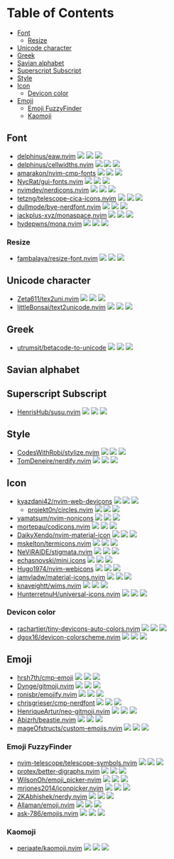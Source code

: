 # Table of Contents

<!-- toc -->

- [Font](#font)
  - [Resize](#resize)
- [Unicode character](#unicode-character)
- [Greek](#greek)
- [Savian alphabet](#savian-alphabet)
- [Superscript Subscript](#superscript-subscript)
- [Style](#style)
- [Icon](#icon)
  - [Devicon color](#devicon-color)
- [Emoji](#emoji)
  - [Emoji FuzzyFinder](#emoji-fuzzyfinder)
  - [Kaomoji](#kaomoji)

<!-- tocstop -->

## Font

- [delphinus/eaw.nvim](https://github.com/delphinus/eaw.nvim) ![](https://img.shields.io/github/stars/delphinus/eaw.nvim) ![](https://img.shields.io/github/last-commit/delphinus/eaw.nvim) ![](https://img.shields.io/github/commit-activity/y/delphinus/eaw.nvim)
- [delphinus/cellwidths.nvim](https://github.com/delphinus/cellwidths.nvim) ![](https://img.shields.io/github/stars/delphinus/cellwidths.nvim) ![](https://img.shields.io/github/last-commit/delphinus/cellwidths.nvim) ![](https://img.shields.io/github/commit-activity/y/delphinus/cellwidths.nvim)
- [amarakon/nvim-cmp-fonts](https://github.com/amarakon/nvim-cmp-fonts) ![](https://img.shields.io/github/stars/amarakon/nvim-cmp-fonts) ![](https://img.shields.io/github/last-commit/amarakon/nvim-cmp-fonts) ![](https://img.shields.io/github/commit-activity/y/amarakon/nvim-cmp-fonts)
- [NycRat/gui-fonts.nvim](https://github.com/NycRat/gui-fonts.nvim) ![](https://img.shields.io/github/stars/NycRat/gui-fonts.nvim) ![](https://img.shields.io/github/last-commit/NycRat/gui-fonts.nvim) ![](https://img.shields.io/github/commit-activity/y/NycRat/gui-fonts.nvim)
- [nvimdev/nerdicons.nvim](https://github.com/nvimdev/nerdicons.nvim) ![](https://img.shields.io/github/stars/nvimdev/nerdicons.nvim) ![](https://img.shields.io/github/last-commit/nvimdev/nerdicons.nvim) ![](https://img.shields.io/github/commit-activity/y/nvimdev/nerdicons.nvim)
- [tetzng/telescope-cica-icons.nvim](https://github.com/tetzng/telescope-cica-icons.nvim) ![](https://img.shields.io/github/stars/tetzng/telescope-cica-icons.nvim) ![](https://img.shields.io/github/last-commit/tetzng/telescope-cica-icons.nvim) ![](https://img.shields.io/github/commit-activity/y/tetzng/telescope-cica-icons.nvim)
- [dullmode/bye-nerdfont.nvim](https://github.com/dullmode/bye-nerdfont.nvim) ![](https://img.shields.io/github/stars/dullmode/bye-nerdfont.nvim) ![](https://img.shields.io/github/last-commit/dullmode/bye-nerdfont.nvim) ![](https://img.shields.io/github/commit-activity/y/dullmode/bye-nerdfont.nvim)
- [jackplus-xyz/monaspace.nvim](https://github.com/jackplus-xyz/monaspace.nvim) ![](https://img.shields.io/github/stars/jackplus-xyz/monaspace.nvim) ![](https://img.shields.io/github/last-commit/jackplus-xyz/monaspace.nvim) ![](https://img.shields.io/github/commit-activity/y/jackplus-xyz/monaspace.nvim)
- [hydepwns/mona.nvim](https://github.com/hydepwns/mona.nvim) ![](https://img.shields.io/github/stars/hydepwns/mona.nvim) ![](https://img.shields.io/github/last-commit/hydepwns/mona.nvim) ![](https://img.shields.io/github/commit-activity/y/hydepwns/mona.nvim)

### Resize

- [fambalaya/resize-font.nvim](https://github.com/fambalaya/resize-font.nvim) ![](https://img.shields.io/github/stars/fambalaya/resize-font.nvim) ![](https://img.shields.io/github/last-commit/fambalaya/resize-font.nvim) ![](https://img.shields.io/github/commit-activity/y/fambalaya/resize-font.nvim)

## Unicode character

- [Zeta611/tex2uni.nvim](https://github.com/Zeta611/tex2uni.nvim) ![](https://img.shields.io/github/stars/Zeta611/tex2uni.nvim) ![](https://img.shields.io/github/last-commit/Zeta611/tex2uni.nvim) ![](https://img.shields.io/github/commit-activity/y/Zeta611/tex2uni.nvim)
- [littleBonsai/text2unicode.nvim](https://github.com/littleBonsai/text2unicode.nvim) ![](https://img.shields.io/github/stars/littleBonsai/text2unicode.nvim) ![](https://img.shields.io/github/last-commit/littleBonsai/text2unicode.nvim) ![](https://img.shields.io/github/commit-activity/y/littleBonsai/text2unicode.nvim)

## Greek

- [utrumsit/betacode-to-unicode](https://github.com/utrumsit/betacode-to-unicode) ![](https://img.shields.io/github/stars/utrumsit/betacode-to-unicode) ![](https://img.shields.io/github/last-commit/utrumsit/betacode-to-unicode) ![](https://img.shields.io/github/commit-activity/y/utrumsit/betacode-to-unicode)

## Savian alphabet

## Superscript Subscript

- [HenrisHub/susu.nvim](https://github.com/HenrisHub/susu.nvim) ![](https://img.shields.io/github/stars/HenrisHub/susu.nvim) ![](https://img.shields.io/github/last-commit/HenrisHub/susu.nvim) ![](https://img.shields.io/github/commit-activity/y/HenrisHub/susu.nvim)

## Style

- [CodesWithRobi/stylize.nvim](https://github.com/CodesWithRobi/stylize.nvim) ![](https://img.shields.io/github/stars/CodesWithRobi/stylize.nvim) ![](https://img.shields.io/github/last-commit/CodesWithRobi/stylize.nvim) ![](https://img.shields.io/github/commit-activity/y/CodesWithRobi/stylize.nvim)
- [TomDeneire/nerdify.nvim](https://github.com/TomDeneire/nerdify.nvim) ![](https://img.shields.io/github/stars/TomDeneire/nerdify.nvim) ![](https://img.shields.io/github/last-commit/TomDeneire/nerdify.nvim) ![](https://img.shields.io/github/commit-activity/y/TomDeneire/nerdify.nvim)

## Icon

- [kyazdani42/nvim-web-devicons](https://github.com/kyazdani42/nvim-web-devicons) ![](https://img.shields.io/github/stars/kyazdani42/nvim-web-devicons) ![](https://img.shields.io/github/last-commit/kyazdani42/nvim-web-devicons) ![](https://img.shields.io/github/commit-activity/y/kyazdani42/nvim-web-devicons)
  - [projekt0n/circles.nvim](https://github.com/projekt0n/circles.nvim) ![](https://img.shields.io/github/stars/projekt0n/circles.nvim) ![](https://img.shields.io/github/last-commit/projekt0n/circles.nvim) ![](https://img.shields.io/github/commit-activity/y/projekt0n/circles.nvim)
- [yamatsum/nvim-nonicons](https://github.com/yamatsum/nvim-nonicons) ![](https://img.shields.io/github/stars/yamatsum/nvim-nonicons) ![](https://img.shields.io/github/last-commit/yamatsum/nvim-nonicons) ![](https://img.shields.io/github/commit-activity/y/yamatsum/nvim-nonicons)
- [mortepau/codicons.nvim](https://github.com/mortepau/codicons.nvim) ![](https://img.shields.io/github/stars/mortepau/codicons.nvim) ![](https://img.shields.io/github/last-commit/mortepau/codicons.nvim) ![](https://img.shields.io/github/commit-activity/y/mortepau/codicons.nvim)
- [DaikyXendo/nvim-material-icon](https://github.com/DaikyXendo/nvim-material-icon) ![](https://img.shields.io/github/stars/DaikyXendo/nvim-material-icon) ![](https://img.shields.io/github/last-commit/DaikyXendo/nvim-material-icon) ![](https://img.shields.io/github/commit-activity/y/DaikyXendo/nvim-material-icon)
- [mskelton/termicons.nvim](https://github.com/mskelton/termicons.nvim) ![](https://img.shields.io/github/stars/mskelton/termicons.nvim) ![](https://img.shields.io/github/last-commit/mskelton/termicons.nvim) ![](https://img.shields.io/github/commit-activity/y/mskelton/termicons.nvim)
- [NeViRAIDE/stigmata.nvim](https://github.com/NeViRAIDE/stigmata.nvim) ![](https://img.shields.io/github/stars/NeViRAIDE/stigmata.nvim) ![](https://img.shields.io/github/last-commit/NeViRAIDE/stigmata.nvim) ![](https://img.shields.io/github/commit-activity/y/NeViRAIDE/stigmata.nvim)
- [echasnovski/mini.icons](https://github.com/echasnovski/mini.icons) ![](https://img.shields.io/github/stars/echasnovski/mini.icons) ![](https://img.shields.io/github/last-commit/echasnovski/mini.icons) ![](https://img.shields.io/github/commit-activity/y/echasnovski/mini.icons)
- [Hugo1974/nvim-webicons](https://github.com/Hugo1974/nvim-webicons) ![](https://img.shields.io/github/stars/Hugo1974/nvim-webicons) ![](https://img.shields.io/github/last-commit/Hugo1974/nvim-webicons) ![](https://img.shields.io/github/commit-activity/y/Hugo1974/nvim-webicons)
- [iamvladw/material-icons.nvim](https://github.com/iamvladw/material-icons.nvim) ![](https://img.shields.io/github/stars/iamvladw/material-icons.nvim) ![](https://img.shields.io/github/last-commit/iamvladw/material-icons.nvim) ![](https://img.shields.io/github/commit-activity/y/iamvladw/material-icons.nvim)
- [knaveightt/wims.nvim](https://github.com/knaveightt/wims.nvim) ![](https://img.shields.io/github/stars/knaveightt/wims.nvim) ![](https://img.shields.io/github/last-commit/knaveightt/wims.nvim) ![](https://img.shields.io/github/commit-activity/y/knaveightt/wims.nvim)
- [HunterretnuH/universal-icons.nvim](https://github.com/HunterretnuH/universal-icons.nvim) ![](https://img.shields.io/github/stars/HunterretnuH/universal-icons.nvim) ![](https://img.shields.io/github/last-commit/HunterretnuH/universal-icons.nvim) ![](https://img.shields.io/github/commit-activity/y/HunterretnuH/universal-icons.nvim)

### Devicon color

- [rachartier/tiny-devicons-auto-colors.nvim](https://github.com/rachartier/tiny-devicons-auto-colors.nvim) ![](https://img.shields.io/github/stars/rachartier/tiny-devicons-auto-colors.nvim) ![](https://img.shields.io/github/last-commit/rachartier/tiny-devicons-auto-colors.nvim) ![](https://img.shields.io/github/commit-activity/y/rachartier/tiny-devicons-auto-colors.nvim)
- [dgox16/devicon-colorscheme.nvim](https://github.com/dgox16/devicon-colorscheme.nvim) ![](https://img.shields.io/github/stars/dgox16/devicon-colorscheme.nvim) ![](https://img.shields.io/github/last-commit/dgox16/devicon-colorscheme.nvim) ![](https://img.shields.io/github/commit-activity/y/dgox16/devicon-colorscheme.nvim)

## Emoji

- [hrsh7th/cmp-emoji](https://github.com/hrsh7th/cmp-emoji) ![](https://img.shields.io/github/stars/hrsh7th/cmp-emoji) ![](https://img.shields.io/github/last-commit/hrsh7th/cmp-emoji) ![](https://img.shields.io/github/commit-activity/y/hrsh7th/cmp-emoji)
- [Dynge/gitmoji.nvim](https://github.com/Dynge/gitmoji.nvim) ![](https://img.shields.io/github/stars/Dynge/gitmoji.nvim) ![](https://img.shields.io/github/last-commit/Dynge/gitmoji.nvim) ![](https://img.shields.io/github/commit-activity/y/Dynge/gitmoji.nvim)
- [ronisbr/emojify.nvim](https://github.com/ronisbr/emojify.nvim) ![](https://img.shields.io/github/stars/ronisbr/emojify.nvim) ![](https://img.shields.io/github/last-commit/ronisbr/emojify.nvim) ![](https://img.shields.io/github/commit-activity/y/ronisbr/emojify.nvim)
- [chrisgrieser/cmp-nerdfont](https://github.com/chrisgrieser/cmp-nerdfont) ![](https://img.shields.io/github/stars/chrisgrieser/cmp-nerdfont) ![](https://img.shields.io/github/last-commit/chrisgrieser/cmp-nerdfont) ![](https://img.shields.io/github/commit-activity/y/chrisgrieser/cmp-nerdfont)
- [HenriqueArtur/neo-gitmoji.nvim](https://github.com/HenriqueArtur/neo-gitmoji.nvim) ![](https://img.shields.io/github/stars/HenriqueArtur/neo-gitmoji.nvim) ![](https://img.shields.io/github/last-commit/HenriqueArtur/neo-gitmoji.nvim) ![](https://img.shields.io/github/commit-activity/y/HenriqueArtur/neo-gitmoji.nvim)
- [Abizrh/beastie.nvim](https://github.com/Abizrh/beastie.nvim) ![](https://img.shields.io/github/stars/Abizrh/beastie.nvim) ![](https://img.shields.io/github/last-commit/Abizrh/beastie.nvim) ![](https://img.shields.io/github/commit-activity/y/Abizrh/beastie.nvim)
- [mageOfstructs/custom-emojis.nvim](https://github.com/mageOfstructs/custom-emojis.nvim) ![](https://img.shields.io/github/stars/mageOfstructs/custom-emojis.nvim) ![](https://img.shields.io/github/last-commit/mageOfstructs/custom-emojis.nvim) ![](https://img.shields.io/github/commit-activity/y/mageOfstructs/custom-emojis.nvim)

### Emoji FuzzyFinder

- [nvim-telescope/telescope-symbols.nvim](https://github.com/nvim-telescope/telescope-symbols.nvim) ![](https://img.shields.io/github/stars/nvim-telescope/telescope-symbols.nvim) ![](https://img.shields.io/github/last-commit/nvim-telescope/telescope-symbols.nvim) ![](https://img.shields.io/github/commit-activity/y/nvim-telescope/telescope-symbols.nvim)
- [protex/better-digraphs.nvim](https://github.com/protex/better-digraphs.nvim) ![](https://img.shields.io/github/stars/protex/better-digraphs.nvim) ![](https://img.shields.io/github/last-commit/protex/better-digraphs.nvim) ![](https://img.shields.io/github/commit-activity/y/protex/better-digraphs.nvim)
- [WilsonOh/emoji_picker-nvim](https://github.com/WilsonOh/emoji_picker-nvim) ![](https://img.shields.io/github/stars/WilsonOh/emoji_picker-nvim) ![](https://img.shields.io/github/last-commit/WilsonOh/emoji_picker-nvim) ![](https://img.shields.io/github/commit-activity/y/WilsonOh/emoji_picker-nvim)
- [mrjones2014/iconpicker.nvim](https://github.com/mrjones2014/iconpicker.nvim) ![](https://img.shields.io/github/stars/mrjones2014/iconpicker.nvim) ![](https://img.shields.io/github/last-commit/mrjones2014/iconpicker.nvim) ![](https://img.shields.io/github/commit-activity/y/mrjones2014/iconpicker.nvim)
- [2KAbhishek/nerdy.nvim](https://github.com/2KAbhishek/nerdy.nvim) ![](https://img.shields.io/github/stars/2KAbhishek/nerdy.nvim) ![](https://img.shields.io/github/last-commit/2KAbhishek/nerdy.nvim) ![](https://img.shields.io/github/commit-activity/y/2KAbhishek/nerdy.nvim)
- [Allaman/emoji.nvim](https://github.com/Allaman/emoji.nvim) ![](https://img.shields.io/github/stars/Allaman/emoji.nvim) ![](https://img.shields.io/github/last-commit/Allaman/emoji.nvim) ![](https://img.shields.io/github/commit-activity/y/Allaman/emoji.nvim)
- [ask-786/emojis.nvim](https://github.com/ask-786/emojis.nvim) ![](https://img.shields.io/github/stars/ask-786/emojis.nvim) ![](https://img.shields.io/github/last-commit/ask-786/emojis.nvim) ![](https://img.shields.io/github/commit-activity/y/ask-786/emojis.nvim)

### Kaomoji

- [periaate/kaomoji.nvim](https://github.com/periaate/kaomoji.nvim) ![](https://img.shields.io/github/stars/periaate/kaomoji.nvim) ![](https://img.shields.io/github/last-commit/periaate/kaomoji.nvim) ![](https://img.shields.io/github/commit-activity/y/periaate/kaomoji.nvim)
